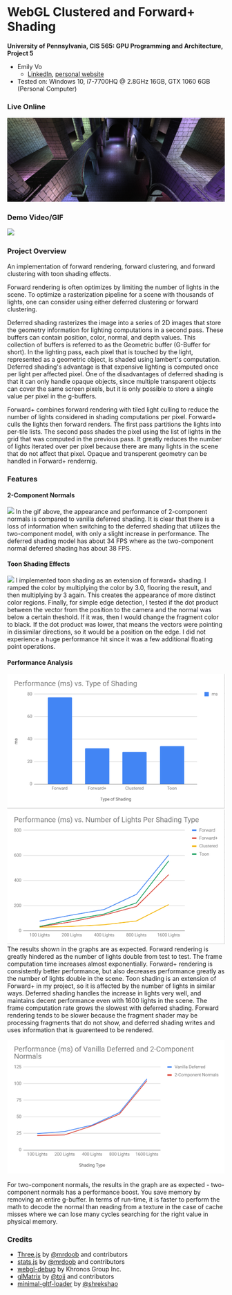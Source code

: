 WebGL Clustered and Forward+ Shading
======================

**University of Pennsylvania, CIS 565: GPU Programming and Architecture, Project 5**

* Emily Vo
  * [LinkedIn](linkedin.com/in/emilyvo), [personal website](emilyhvo.com)
* Tested on: Windows 10, i7-7700HQ @ 2.8GHz 16GB, GTX 1060 6GB (Personal Computer)

### Live Online

[![](img/forwardplus_200lights.png)](http://emily-vo.github.io/Project5B-WebGL-Deferred-Shading)

### Demo Video/GIF

[![](img/all_features.gif)]()

### Project Overview
An implementation of forward rendering, forward clustering, and forward clustering with toon shading effects. 

Forward rendering is often optimizes by limiting the number of lights in the scene. To optimize a rasterization pipeline for a scene with thousands of lights, one can consider using either deferred clustering or forward clustering.

Deferred shading rasterizes the image into a series of 2D images that store the geometry information for lighting computations in a second pass. These buffers can contain position, color, normal, and depth values. This collection of buffers is referred to as the Geometric buffer (G-Buffer for short). In the lighting pass, each pixel that is touched by the light, represented as a geometric object, is shaded using lambert's computation. Deferred shading's advantage is that expensive lighting is computed once per light per affected pixel. One of the disadvantages of deferred shading is that it can only handle opaque objects, since multiple transparent objects can cover the same screen pixels, but it is only possible to store a single value per pixel in the g-buffers.

Forward+ combines forward rendering with tiled light culling to reduce the number of lights considered in shading computations per pixel. Forward+ culls the lights then forward renders. The first pass partitions the lights into per-tile lists. The second pass shades the pixel using the list of lights in the grid that was computed in the previous pass. It greatly reduces the number of lights iterated over per pixel because there are many lights in the scene that do not affect that pixel. Opaque and transperent geometry can be handled in Forward+ rendernig.

### Features
#### 2-Component Normals
![](img/opt_normals.gif) 
In the gif above, the appearance and performance of 2-component normals is compared to vanilla deferred shading. It is clear that there is a loss of information when switching to the deferred shading that utilizes the two-component model, with only a slight increase in performance. The deferred shading model has about 34 FPS where as the two-component normal deferred shading has about 38 FPS.

#### Toon Shading Effects
![](img/toon_shading.gif)
I implemented toon shading as an extension of forward+ shading. I ramped the color by multiplying the color by 3.0, flooring the result, and then multiplying by 3 again. This creates the appearance of more distinct color regions. Finally, for simple edge detection, I tested if the dot product between the vector from the position to the camera and the normal was below a certain theshold. If it was, then I would change the fragment color to black. If the dot product was lower, that means the vectors were pointing in dissimilar directions, so it would be a position on the edge. I did not experience a huge performance hit since it was a few additional floating point operations.

#### Performance Analysis
![](img/shadingType.png)
![](img/numLights.png)
The results shown in the graphs are as expected. Forward rendering is greatly hindered as the number of lights double from test to test. The frame computation time increases almost exponentially. Forward+ rendering is consistently better performance, but also decreases performance greatly as the number of lights double in the scene. Toon shading is an extension of Forward+ in my project, so it is affected by the number of lights in similar ways. Deferred shading handles the increase in lights very well, and maintains decent performance even with 1600 lights in the scene. The frame computation rate grows the slowest with deferred shading. Forward rendering tends to be slower because the fragment shader may be processing fragments that do not show, and deferred shading writes and uses information that is guarenteed to be rendered.


![](img/normals.png)


For two-component normals, the results in the graph are as expected - two-component normals has a performance boost. You save memory by removing an entire g-buffer. In terms of run-time, it is faster to perform the math to decode the normal than reading from a texture in the case of cache misses where we can lose many cycles searching for the right value in physical memory. 

### Credits
* [Three.js](https://github.com/mrdoob/three.js) by [@mrdoob](https://github.com/mrdoob) and contributors
* [stats.js](https://github.com/mrdoob/stats.js) by [@mrdoob](https://github.com/mrdoob) and contributors
* [webgl-debug](https://github.com/KhronosGroup/WebGLDeveloperTools) by Khronos Group Inc.
* [glMatrix](https://github.com/toji/gl-matrix) by [@toji](https://github.com/toji) and contributors
* [minimal-gltf-loader](https://github.com/shrekshao/minimal-gltf-loader) by [@shrekshao](https://github.com/shrekshao)
